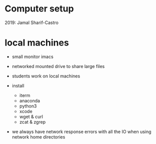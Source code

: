 # Computer setup

2019: Jamal Sharif-Castro


# local machines

- small monitor imacs
- networked mounted drive to share large files
- students work on local machines
- install
   - iterm
   - anaconda 
   - python3
   - xcode
   - wget & curl
   - zcat & zgrep



- we always have network response errors with all the IO when using network home directories
